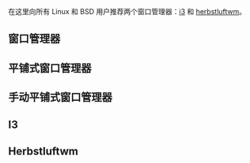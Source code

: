 在这里向所有 Linux 和 BSD 用户推荐两个窗口管理器：[i3](http://i3wm.org/) 和 [herbstluftwm](http://herbstluftwm.org/)。

## 窗口管理器

## 平铺式窗口管理器

## 手动平铺式窗口管理器

## I3

## Herbstluftwm

<!-- vi: se tw=0 nolbr: -->
